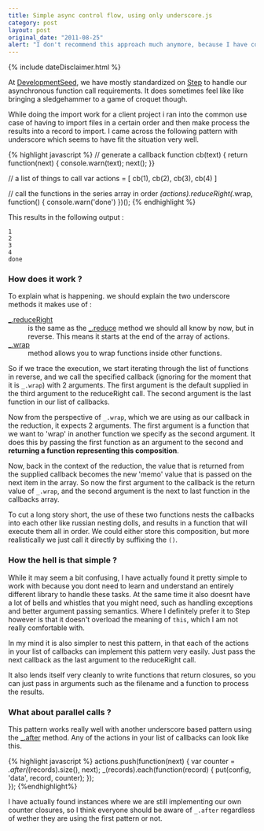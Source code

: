```yaml
---
title: Simple async control flow, using only underscore.js
category: post
layout: post
original_date: "2011-08-25"
alert: "I don't recommend this approach much anymore, because I have come to the conclusion that the [async.js module](http://github.com/caolan/async) is by far the best tool for the job"
---
```

{% include dateDisclaimer.html %}

At [DevelopmentSeed](http://developmentseed.org), we have mostly standardized on [Step](https://github.com/creationix/step) to handle our asynchronous function call requirements. It does sometimes feel like like bringing a sledgehammer to a game of croquet though. 

While doing the import work for a client project i ran into the common use case of having to import files in a certain order and then make process the results into a  record to import. I came across the following pattern with underscore which seems to have fit the situation very well.

{% highlight javascript %}
// generate a callback
function cb(text) { return function(next) { 
  console.warn(text); 
  next();
}}

// a list of things to call
var actions = [ cb(1), cb(2), cb(3), cb(4) ]

// call the functions in the series array in order
_(actions).reduceRight(_.wrap, function() { console.warn('done') })();
{% endhighlight %}

This results in the following output : 

    1
    2
    3
    4
    done
          
### How does it work ?

To explain what is happening. we should explain the two underscore methods it makes use of :

<dl class="dl-horizontal">
  <dt><a href='http://underscorejs.org/#reduceRight'>_.reduceRight</a></dt>
  <dd>is the same as the <a href='http://underscorejs.org/#reduce'>_.reduce</a> method we should all know by now, but in reverse. This means it starts at the end of the array of actions.</dd>

  <dt><a href='http://underscorejs.org/#wrap'>_.wrap</a></dt>
  <dd>method allows you to wrap functions inside other functions.</dd>
</dl>
        
So if we trace the execution, we start iterating through the list of functions in reverse, and we call the specified callback (ignoring for the moment that it is `_.wrap`) with 2 arguments. The first argument is the default supplied in the third argument to the reduceRight call. The second argument is the last function in our list of callbacks.

Now from the perspective of `_.wrap`, which we are using as our callback in the reduction, it expects 2 arguments. The first argument is a function that we want to 'wrap' in another function we specify as the second argument. It does this by passing the first function as an argument to the second and __returning a function representing this composition__.

Now, back in the context of the reduction, the value that is returned from the supplied callback becomes the new 'memo' value that is passed on the next item in the array. So now the first argument to the callback is the return value of `_.wrap`, and the second argument is the next to last function in the callbacks array.

To cut a long story short, the use of these two functions nests the callbacks into each other like russian nesting dolls, and results in a function that will execute them all in order. We could either store this composition, but more realistically we just call it directly by suffixing the `()`.

### How the hell is that simple ?

While it may seem a bit confusing, I have actually found it pretty simple to work with because you dont need to learn and understand an entirely different library to handle these tasks. At the same time it also doesnt have a lot of bells and whistles that you might need, such as handling exceptions and better argument passing semantics. Where I definitely prefer it to 
Step however is that it doesn't overload the meaning of `this`, which I am not really comfortable with. 

In my mind it is also simpler to nest this pattern, in that each of the actions in your list of callbacks can implement this pattern very easily. Just pass the next callback as the last argument to the reduceRight call.

It also lends itself very cleanly to write functions that return closures, so you can just pass in arguments such as the filename and a function to process the results.

### What about parallel calls ?

This pattern works really well with another underscore based pattern using the <a href='http://underscorejs.org/#after'>_.after</a> method. Any of the actions in your list of callbacks can look like this.

{% highlight javascript %}
actions.push(function(next) {
    var counter = _.after(_(records).size(), next);
    _(records).each(function(record) {
        put(config, 'data', record, counter);
    });    
});
{%endhighlight%}

I have actually found instances where we are still implementing our own counter closures, so I think everyone should be aware of `_.after` regardless of wether they are using the first pattern or not.
